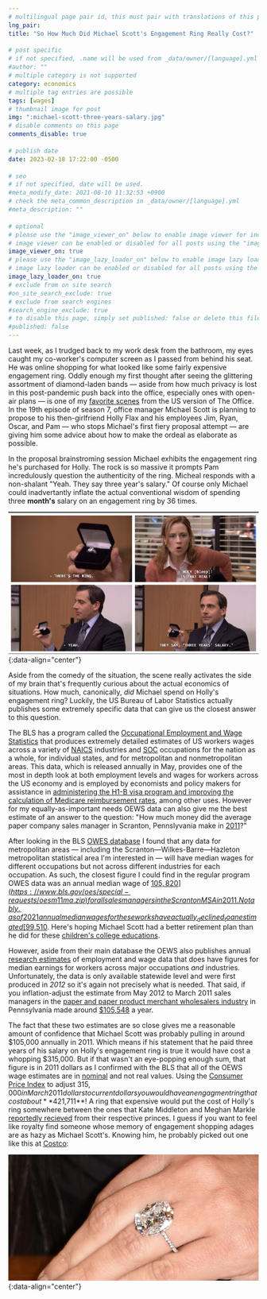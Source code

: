 ```yaml
---
# multilingual page pair id, this must pair with translations of this page. (This name must be unique)
lng_pair: 
title: "So How Much Did Michael Scott's Engagement Ring Really Cost?"

# post specific
# if not specified, .name will be used from _data/owner/[language].yml
#author: ""
# multiple category is not supported
category: economics
# multiple tag entries are possible
tags: [wages]
# thumbnail image for post
img: ":michael-scott-three-years-salary.jpg"
# disable comments on this page
comments_disable: true

# publish date
date: 2023-02-18 17:22:00 -0500

# seo
# if not specified, date will be used.
#meta_modify_date: 2021-08-10 11:32:53 +0900
# check the meta_common_description in _data/owner/[language].yml
#meta_description: ""

# optional
# please use the "image_viewer_on" below to enable image viewer for individual pages or posts (_posts/ or [language]/_posts folders).
# image viewer can be enabled or disabled for all posts using the "image_viewer_posts: true" setting in _data/conf/main.yml.
image_viewer_on: true
# please use the "image_lazy_loader_on" below to enable image lazy loader for individual pages or posts (_posts/ or [language]/_posts folders).
# image lazy loader can be enabled or disabled for all posts using the "image_lazy_loader_posts: true" setting in _data/conf/main.yml.
image_lazy_loader_on: true
# exclude from on site search
#on_site_search_exclude: true
# exclude from search engines
#search_engine_exclude: true
# to disable this page, simply set published: false or delete this file
#published: false
---
```


Last week, as I trudged back to my work desk from the bathroom, my eyes caught my co-worker's computer screen as I passed from behind his seat. He was online shopping for what looked like some fairly expensive engagement ring. Oddly enough my first thought after seeing the glittering assortment of diamond-laden bands — aside from how much privacy is lost in this post-pandemic push back into the office, especially ones with open-air plans — is one of my [favorite scenes](https://www.nbc.com/the-office/video/a-decent-proposal/3847248) from the US version of The Office. In the 19th episode of season 7, office manager Michael Scott is planning to propose to his then-girlfriend Holly Flax and his employees Jim, Ryan, Oscar, and Pam — who stops Michael's first fiery proposal attempt — are giving him some advice about how to make the ordeal as elaborate as possible. 

In the proposal brainstroming session Michael exhibits the engagement ring he's purchased for Holly. The rock is so massive it prompts Pam incredulously question the authenticity of the ring. Micheal responds with a non-shalant "Yeah. They say three year's salary." Of course only Michael could inadvertantly inflate the actual conventional wisdom of spending three **month's** salary on an engagement ring by 36 times.

![Pam Beesly reaction to Michael Scott Engagement Ring](/assets/img/posts/pam_beesly_reaction.png){:data-align="center"}

Aside from the comedy of the situation, the scene really activates the side of my brain that's frequently curious about the actual economics of situations. How much, canonically, _did_ Michael spend on Holly's engagement ring? Luckily, the US Bureau of Labor Statistics actually publishes some extremely specific data that can give us the closest answer to this question. 

The BLS has a program called the [Occupational Employment and Wage Statistics](https://www.bls.gov/oes/) that produces extremely detailed estimates of US workers wages across a variety of [NAICS](https://www.census.gov/naics/) industries and [SOC](https://www.bls.gov/soc/) occupations for the nation as a whole, for individual states, and for metropolitan and nonmetropolitan areas. This data, which is released annually in May, provides one of the most in depth look at both employment levels and wages for workers across the US economy and is employed by economists and policy makers for assistance in [administering the H1-B visa program and improving the calculation of Medicare reimbursement rates](https://www.bls.gov/oes/oes_ques.htm), among other uses. However for my equally-as-important needs OEWS data can also give me the best estimate of an answer to the question: "How much money did the average paper company sales manager in Scranton, Pennslyvania make in [2011](https://en.wikipedia.org/wiki/Garage_Sale_(The_Office))?"

After looking in the BLS [OWES database](https://download.bls.gov/pub/time.series/oe/) I found that any data for metropolitan areas — including the Scranton—Wilkes-Barre—Hazleton metropolitan statistical area I'm interested in — will have median wages for different occupations but not across different industries for each occupation. As such, the closest figure I could find in the regular program OWES data was an annual median wage of [$105,820](https://www.bls.gov/oes/special-requests/oesm11ma.zip) for all sales managers in the Scranton MSA in 2011. Notably, as of 2021 annual median wages for these works have actually _declined_ to an estimated [$99,510](https://beta.bls.gov/dataViewer/view/timeseries/OEUM004254000000011202213). Here's hoping Michael Scott had a better retirement plan than he did for these [children's college educations](https://www.youtube.com/watch?v=x0N2ZxQJYTw).

However, aside from their main database the OEWS also publishes annual [research estimates](https://www.bls.gov/oes/current/oes_research_estimates.htm) of employment and wage data that does have figures for median earnings for workers across major occupations _and_ industries. Unfortunately, the data is only available statewide level and were first produced in _2012_ so it's again not precisely what is needed. That said, if you inflation-adjust the estimate from May 2012 to March 2011 sales managers in the [paper and paper product merchant wholesalers industry](https://www.naics.com/naics-code-description/?code=4241) in Pennsylvania made around [$105,548](https://www.bls.gov/oes/special.requests/oes_research_2012_sec_42-44-45.xlsx) a year.    

The fact that these two estimates are so close gives me a reasonable amount of confidence that Michael Scott was probably pulling in around $105,000 annually in 2011. Which means if his statement that he paid three years of his salary on Holly's engagement ring is true it would have cost a whopping $315,000. But if that wasn't an eye-popping enough sum, that figure is in 2011 dollars as I confirmed with the BLS that all of the OEWS wage estimates are in [nominal](https://www.investopedia.com/terms/n/nominalvalue.asp) and not real values. Using the [Consumer Price Index](https://www.bls.gov/data/inflation_calculator.htm) to adjust $315,000 in March 2011 dollars to current dollars you would have an engagment ring that cost about **$421,711**! A ring that expensive would put the cost of Holly's ring somewhere between the ones that Kate Middleton and Meghan Markle [reportedly recieved](https://www.whowhatwear.com/celebrity-engagement-rings-expensive) from their respective princes. I guess if you want to feel like royalty find someone whose memory of engagement shopping adages are as hazy as Michael Scott's. Knowing him, he probably picked out one like this at [Costco](https://www.delish.com/just-for-fun/a27684180/costco-engagement-ring/):


![Costco $400,000 engagement ring](/assets/img/posts/costco_diamond_ring.jpg){:data-align="center"}




